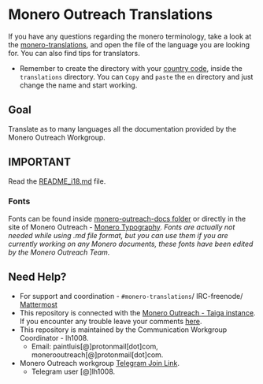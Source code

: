 # Monero Outreach Translations

If you have any questions regarding the monero terminology, take a look at the [monero-translations](https://github.com/monero-ecosystem/monero-translations), and open the file of the language you are looking for. You can also find tips for translators.

 * Remember to create the directory with your [country code](https://wiki.openstreetmap.org/wiki/Nominatim/Country_Codes), inside the `translations` directory. You can `Copy` and `paste` the `en` directory and just change the name and start working.

## Goal

Translate as to many languages all the documentation provided by the Monero Outreach Workgroup.

## IMPORTANT

Read the [README_i18.md](https://github.com/monero-ecosystem/outreach-docs/blob/master/monero-outreach-docs/README_i18n.md) file.

### Fonts

Fonts can be found inside [monero-outreach-docs folder](https://github.com/monero-ecosystem/outreach-docs/tree/master/monero-outreach-docs/fonts/monero%20fonts) or directly in the site of Monero Outreach - [Monero Typography](https://www.monerooutreach.org/monero-typography.php). _Fonts are actually not needed while using .md file format, but you can use them if you are currently working on any Monero documents, these fonts have been edited by the Monero Outreach Team._

## Need Help?

 - For support and coordination - `#monero-translations`/ IRC-freenode/ [Mattermost](https://mattermost.getmonero.org/monero/channels/monero-translations)
 - This repository is connected with the [Monero Outreach - Taiga instance](https://taiga.getmonero.org/project/xmrhaelan-monero-public-relations/). If you encounter any trouble leave your comments [here](https://taiga.getmonero.org/project/xmrhaelan-monero-public-relations/us/48?kanban-status=317).
 - This repository is maintained by the Communication Workgroup Coordinator - lh1008. 
	* Email: paintluis[@]protonmail[dot]com, monerooutreach[@]protonmail[dot]com.
 - Monero Outreach workgroup [Telegram Join Link](https://t.me/joinchat/DM8-zRAVi-tEx-1PEltAIg).
	* Telegram user [@]lh1008.
 

